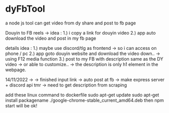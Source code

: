 # dyFbTool

a node js tool can get video from dy share and post to fb page

Douyin to FB reels ->
idea :
1.) i copy a link for douyin video
2.) app auto download the video and post in my fb page

details idea :
1.) maybe use discord/tlg as frontend -> so i can access on phone / pc
2.) app goto douyin website and download the video down.. -> using F12 media function
3.) post to my FB with description same as the DY video -> or able to customize..
-> the description is only h1 element in the webpage.

14/11/2022 ->
-> finished input link -> auto post at fb
-> make express server + discord api tmr
-> need to get description from scraping

add these linux command to dockerfile
sudo apt-get update
sudo apt-get install packagename ./google-chrome-stable_current_amd64.deb
then npm start will be ok!
